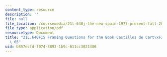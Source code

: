 ```yaml
---
content_type: resource
description: ''
file: null
file_location: /coursemedia/21l-640j-the-new-spain-1977-present-fall-2015/b857ecfdf07438931b9c611cc3021486_MIT21L_640JF15_Cas1.pdf
file_type: application/pdf
resourcetype: Document
title: "21L.640F15 Framing Questions for the Book Castillos de Cart\xF3n through page\
  \ 65"
uid: b857ecfd-f074-3893-1b9c-611cc3021486
---
```


